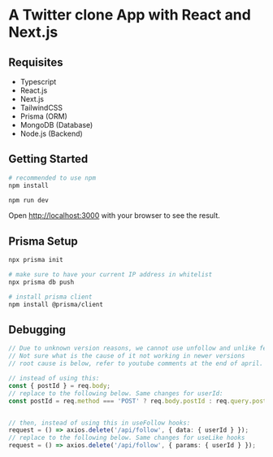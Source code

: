 
# A Twitter clone App with React and Next.js

## Requisites

- Typescript
- React.js
- Next.js
- TailwindCSS
- Prisma (ORM)
- MongoDB (Database)
- Node.js (Backend)


## Getting Started

```bash
# recommended to use npm
npm install

npm run dev
```

Open [http://localhost:3000](http://localhost:3000) with your browser to see the result.

## Prisma Setup

```bash
npx prisma init

# make sure to have your current IP address in whitelist
npx prisma db push 

# install prisma client
npm install @prisma/client
```

## Debugging

```typescript
// Due to unknown version reasons, we cannot use unfollow and unlike features.
// Not sure what is the cause of it not working in newer versions
// root cause is below, refer to youtube comments at the end of april.

// instead of using this:
const { postId } = req.body;
// replace to the following below. Same changes for userId:
const postId = req.method === 'POST' ? req.body.postId : req.query.postId;


// then, instead of using this in useFollow hooks:
request = () => axios.delete('/api/follow', { data: { userId } });
// replace to the following below. Same changes for useLike hooks
request = () => axios.delete('/api/follow', { params: { userId } });
```